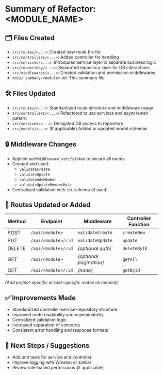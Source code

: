 # Summary of Refactor: <MODULE_NAME>

## 🗂️ Files Created
- `src/routes/<...>`: Created new route file for <purpose>
- `src/controllers/<...>`: Added controller for handling <logic>
- `src/services/<...>`: Introduced service layer to separate business logic
- `src/repository/<...>`: Separated repository layer for DB interactions
- `src/middlewares/<...>`: Created validation and permission middlewares
- `docs/_summary-<module>.md`: This summary file

## 🛠️ Files Updated
- `src/routes/<...>`: Standardized route structure and middleware usage
- `src/controllers/<...>`: Refactored to use services and async/await pattern
- `src/services/<...>`: Delegated DB access to repository
- `src/models/<...>`: (If applicable) Added or updated model schemas

## 🔒 Middleware Changes
- Applied `authMiddleware.verifyToken` to secure all routes
- Created and used:
  - `validateCreate`
  - `validateUpdate`
  - `validateAddMember`
  - `validateUpdateMemberRole`
- Centralized validation with `Joi` schema (if used)

## 🔁 Routes Updated or Added

| Method | Endpoint                         | Middleware                     | Controller Function        |
|--------|----------------------------------|--------------------------------|----------------------------|
| POST   | `/api/<module>`                  | `validateCreate`               | `createNew`               |
| PUT    | `/api/<module>/:id`              | `validateUpdate`               | `update`                  |
| DELETE | `/api/<module>/:id`              | *(optional auth)*              | `deleteById`              |
| GET    | `/api/<module>`                  | *(optional pagination)*        | `getAll`                  |
| GET    | `/api/<module>/:id`              | *(none)*                       | `getById`                 |

*(Add project-specific or task-specific routes as needed)*

## ✅ Improvements Made
- Standardized controller-service-repository structure
- Improved route readability and maintainability
- Centralized validation logic
- Increased separation of concerns
- Consistent error handling and response formats

## 📌 Next Steps / Suggestions
- Add unit tests for service and controller
- Improve logging with Winston or similar
- Review role-based permissions (if applicable)
